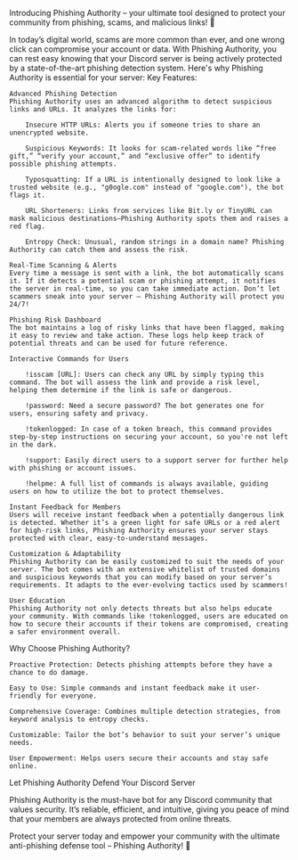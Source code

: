 Introducing Phishing Authority – your ultimate tool designed to protect your community from phishing, scams, and malicious links! 🚨

In today’s digital world, scams are more common than ever, and one wrong click can compromise your account or data. With Phishing Authority, you can rest easy knowing that your Discord server is being actively protected by a state-of-the-art phishing detection system. Here's why Phishing Authority is essential for your server:
Key Features:

    Advanced Phishing Detection
    Phishing Authority uses an advanced algorithm to detect suspicious links and URLs. It analyzes the links for:

        Insecure HTTP URLs: Alerts you if someone tries to share an unencrypted website.

        Suspicious Keywords: It looks for scam-related words like “free gift,” “verify your account,” and “exclusive offer” to identify possible phishing attempts.

        Typosquatting: If a URL is intentionally designed to look like a trusted website (e.g., "g0ogle.com" instead of "google.com"), the bot flags it.

        URL Shorteners: Links from services like Bit.ly or TinyURL can mask malicious destinations—Phishing Authority spots them and raises a red flag.

        Entropy Check: Unusual, random strings in a domain name? Phishing Authority can catch them and assess the risk.

    Real-Time Scanning & Alerts
    Every time a message is sent with a link, the bot automatically scans it. If it detects a potential scam or phishing attempt, it notifies the server in real-time, so you can take immediate action. Don’t let scammers sneak into your server – Phishing Authority will protect you 24/7!

    Phishing Risk Dashboard
    The bot maintains a log of risky links that have been flagged, making it easy to review and take action. These logs help keep track of potential threats and can be used for future reference.

    Interactive Commands for Users

        !isscam [URL]: Users can check any URL by simply typing this command. The bot will assess the link and provide a risk level, helping them determine if the link is safe or dangerous.

        !password: Need a secure password? The bot generates one for users, ensuring safety and privacy.

        !tokenlogged: In case of a token breach, this command provides step-by-step instructions on securing your account, so you're not left in the dark.

        !support: Easily direct users to a support server for further help with phishing or account issues.

        !helpme: A full list of commands is always available, guiding users on how to utilize the bot to protect themselves.

    Instant Feedback for Members
    Users will receive instant feedback when a potentially dangerous link is detected. Whether it’s a green light for safe URLs or a red alert for high-risk links, Phishing Authority ensures your server stays protected with clear, easy-to-understand messages.

    Customization & Adaptability
    Phishing Authority can be easily customized to suit the needs of your server. The bot comes with an extensive whitelist of trusted domains and suspicious keywords that you can modify based on your server’s requirements. It adapts to the ever-evolving tactics used by scammers!

    User Education
    Phishing Authority not only detects threats but also helps educate your community. With commands like !tokenlogged, users are educated on how to secure their accounts if their tokens are compromised, creating a safer environment overall.

Why Choose Phishing Authority?

    Proactive Protection: Detects phishing attempts before they have a chance to do damage.

    Easy to Use: Simple commands and instant feedback make it user-friendly for everyone.

    Comprehensive Coverage: Combines multiple detection strategies, from keyword analysis to entropy checks.

    Customizable: Tailor the bot’s behavior to suit your server’s unique needs.

    User Empowerment: Helps users secure their accounts and stay safe online.

Let Phishing Authority Defend Your Discord Server

Phishing Authority is the must-have bot for any Discord community that values security. It’s reliable, efficient, and intuitive, giving you peace of mind that your members are always protected from online threats.

Protect your server today and empower your community with the ultimate anti-phishing defense tool – Phishing Authority! 🚀

